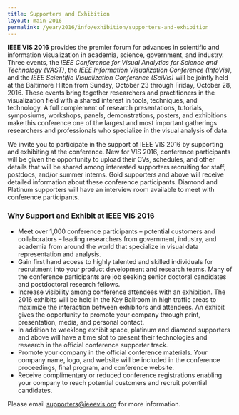 ```yaml
---
title: Supporters and Exhibition
layout: main-2016
permalink: /year/2016/info/exhibition/supporters-and-exhibition
---
```


**IEEE VIS 2016** provides the premier forum for advances in scientific and information visualization in academia, science, government, and industry. Three events, the *IEEE Conference for Visual Analytics for Science and Technology (VAST)*, the *IEEE Information Visualization Conference (InfoVis)*, and the *IEEE Scientific Visualization Conference (SciVis)* will be jointly held at the Baltimore Hilton from Sunday, October 23 through Friday, October 28, 2016. These events bring together researchers and practitioners in the visualization field with a shared interest in tools, techniques, and technology. A full complement of research presentations, tutorials, symposiums, workshops, panels, demonstrations, posters, and exhibitions make this conference one of the largest and most important gatherings researchers and professionals who specialize in the visual analysis of data.

We invite you to participate in the support of IEEE VIS 2016 by supporting and exhibiting at the conference. New for VIS 2016, conference participants will be given the opportunity to upload their CVs, schedules, and other details that will be shared among interested supporters recruiting for staff, postdocs, and/or summer interns. Gold supporters and above will receive detailed information about these conference participants. Diamond and Platinum supporters will have an interview room available to meet with conference participants.

### Why Support and Exhibit at IEEE VIS 2016

* Meet over 1,000 conference participants – potential customers and
  collaborators – leading researchers from government, industry, and
  academia from around the world that specialize in visual data
  representation and analysis.
* Gain first hand access to highly talented and skilled individuals
  for recruitment into your product development and research teams. Many
  of the conference participants are job seeking senior doctoral
  candidates and postdoctoral research fellows.
* Increase visibility among conference attendees with an
  exhibition. The 2016 exhibits will be held in the Key Ballroom in
  high traffic areas to maximize the interaction between exhibitors
  and attendees. An exhibit gives the opportunity to promote your
  company through print, presentation, media, and personal contact.
* In addition to weeklong exhibit space, platinum and diamond
  supporters and above will have a time slot to present their
  technologies and research in the official conference supporter
  track.
* Promote your company in the official conference materials. Your
  company name, logo, and website will be included in the conference
  proceedings, final program, and conference website.
* Receive complimentary or reduced conference registrations enabling
  your company to reach potential customers and recruit potential
  candidates.

Please email [supporters@ieeevis.org](mailto:supporters@ieeevis.org) for more information.

